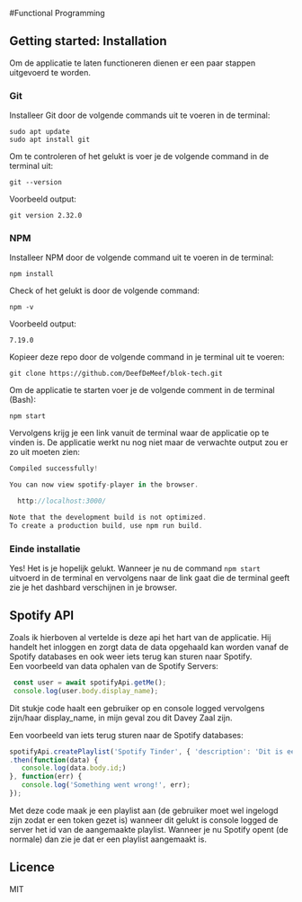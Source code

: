 #Functional Programming

## Getting started: Installation ##
Om de applicatie te laten functioneren dienen er een paar stappen uitgevoerd te worden.

### Git
Installeer Git door de volgende commands uit te voeren in de terminal: 
```
sudo apt update
sudo apt install git
```
Om te controleren of het gelukt is voer je de volgende command in de terminal uit: 
```
git --version
```
Voorbeeld output: 
```
git version 2.32.0
```

### NPM
Installeer NPM door de volgende command uit te voeren in de terminal: 
```
npm install
``` 
Check of het gelukt is door de volgende command: 
```
npm -v
```
Voorbeeld output: 
```
7.19.0 
```

Kopieer deze repo door de volgende command in je terminal uit te voeren: 
```
git clone https://github.com/DeefDeMeef/blok-tech.git
```

Om de applicatie te starten voer je de volgende comment in de terminal (Bash): 
```
npm start
```
Vervolgens krijg je een link vanuit de terminal waar de applicatie op te vinden is.
De applicatie werkt nu nog niet maar de verwachte output zou er zo uit moeten zien: 
```js
Compiled successfully!

You can now view spotify-player in the browser.

  http://localhost:3000/

Note that the development build is not optimized.
To create a production build, use npm run build.

```

### Einde installatie
Yes! Het is je hopelijk gelukt. Wanneer je nu de command `npm start` uitvoerd in de terminal en vervolgens naar de link gaat die de terminal geeft zie je het dashbard verschijnen in je browser.

## Spotify API
Zoals ik hierboven al vertelde is deze api het hart van de applicatie. Hij handelt het inloggen en zorgt data de data opgehaald kan worden vanaf de Spotify databases en ook weer iets terug kan sturen naar Spotify. \
Een voorbeeld van data ophalen van de Spotify Servers:
```js
 const user = await spotifyApi.getMe();
 console.log(user.body.display_name);
```
Dit stukje code haalt een gebruiker op en console logged vervolgens zijn/haar display_name, in mijn geval zou dit Davey Zaal zijn.

Een voorbeeld van iets terug sturen naar de Spotify databases:
```js
spotifyApi.createPlaylist('Spotify Tinder', { 'description': 'Dit is een automatisch aangemaakte playlist door de app Spotify Tinder, hierin worden al jouw likes opgeslagen', 'public': true })
.then(function(data) {
   console.log(data.body.id;)
}, function(err) {
   console.log('Something went wrong!', err);
});
``` 
Met deze code maak je een playlist aan (de gebruiker moet wel ingelogd zijn zodat er een token gezet is) wanneer dit gelukt is console logged de server het id van de aangemaakte playlist. Wanneer je nu Spotify opent (de normale) dan zie je dat er een playlist aangemaakt is.


## Licence 
MIT


